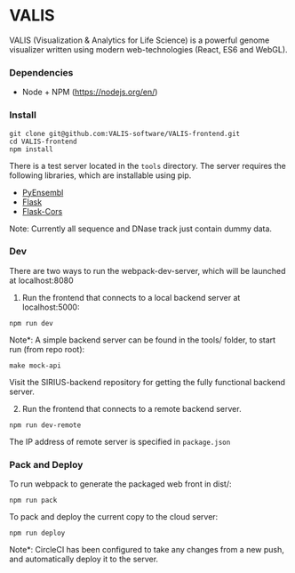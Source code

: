 # VALIS

VALIS (Visualization & Analytics for Life Science) is a powerful genome visualizer written using modern web-technologies (React, ES6 and WebGL). 

### Dependencies
* Node + NPM (https://nodejs.org/en/)

### Install

```
git clone git@github.com:VALIS-software/VALIS-frontend.git
cd VALIS-frontend
npm install
```
There is a test server located in the `tools` directory. The server requires the following libraries, which are installable using pip.
* [PyEnsembl](https://github.com/hammerlab/pyensembl)
* [Flask](http://flask.pocoo.org/)
* [Flask-Cors](http://flask-cors.readthedocs.io/en/latest/)

Note: Currently all sequence and DNase track just contain dummy data.

### Dev
There are two ways to run the webpack-dev-server, which will be launched at localhost:8080
1. Run the frontend that connects to a local backend server at localhost:5000:
```
npm run dev
```
Note*: A simple backend server can be found in the tools/ folder, to start run (from repo root):
```
make mock-api
```
Visit the SIRIUS-backend repository for getting the fully functional backend server.

2. Run the frontend that connects to a remote backend server.
```
npm run dev-remote
```
The IP address of remote server is specified in `package.json`

### Pack and Deploy
To run webpack to generate the packaged web front in dist/: 
```
npm run pack
```
To pack and deploy the current copy to the cloud server:
```
npm run deploy
```
Note*: CircleCI has been configured to take any changes from a new push, and automatically deploy it to the server.



